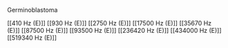 Germinoblastoma

[[410 Hz (E)]]
[[930 Hz (E)]]
[[2750 Hz (E)]]
[[17500 Hz (E)]]
[[35670 Hz (E)]]
[[87500 Hz (E)]]
[[93500 Hz (E)]]
[[236420 Hz (E)]]
[[434000 Hz (E)]]
[[519340 Hz (E)]]